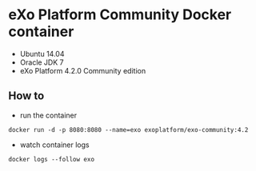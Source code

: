 # eXo Platform Community Docker container

* Ubuntu 14.04
* Oracle JDK 7
* eXo Platform 4.2.0 Community edition

## How to

* run the container

```
docker run -d -p 8080:8080 --name=exo exoplatform/exo-community:4.2
```

* watch container logs

```
docker logs --follow exo
```
